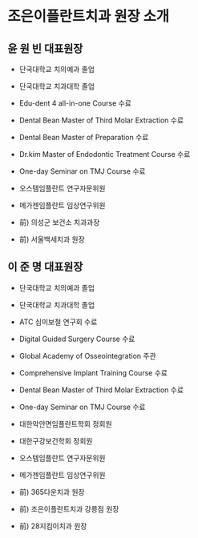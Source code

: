 # 조은이플란트치과 원장 소개

## 윤 원 빈 대표원장

- 단국대학교 치의예과 졸업  
- 단국대학교 치과대학 졸업  

- Edu-dent 4 all-in-one Course 수료  
- Dental Bean Master of Third Molar Extraction 수료  
- Dental Bean Master of Preparation 수료  
- Dr.kim Master of Endodontic Treatment Course 수료  
- One-day Seminar on TMJ Course 수료  

- 오스템임플란트 연구자문위원  
- 메가젠임플란트 임상연구위원  

- 前) 의성군 보건소 치과과장  
- 前) 서울백세치과 원장  


## 이 준 명 대표원장

- 단국대학교 치의예과 졸업  
- 단국대학교 치과대학 졸업  

- ATC 심미보철 연구회 수료  
- Digital Guided Surgery Course 수료  
- Global Academy of Osseointegration 주관  
- Comprehensive Implant Training Course 수료  
- Dental Bean Master of Third Molar Extraction 수료  
- One-day Seminar on TMJ Course 수료  

- 대한악안면임플란트학회 정회원  
- 대한구강보건학회 정회원  
- 오스템임플란트 연구자문위원  
- 메가젠임플란트 임상연구위원  

- 前) 365다운치과 원장  
- 前) 조은이플란트치과 강릉점 원장  
- 前) 28지킴이치과 원장  

